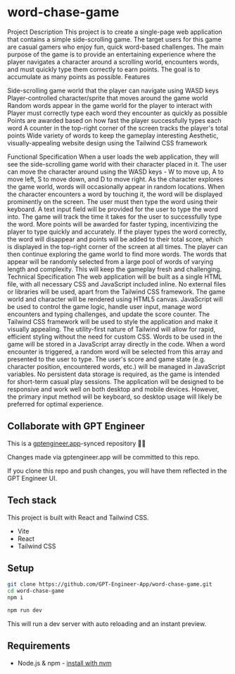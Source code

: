# word-chase-game

Project Description
This project is to create a single-page web application that contains a simple side-scrolling game. The target users for this game are casual gamers who enjoy fun, quick word-based challenges.
The main purpose of the game is to provide an entertaining experience where the player navigates a character around a scrolling world, encounters words, and must quickly type them correctly to earn points. The goal is to accumulate as many points as possible.
Features

Side-scrolling game world that the player can navigate using WASD keys
Player-controlled character/sprite that moves around the game world
Random words appear in the game world for the player to interact with
Player must correctly type each word they encounter as quickly as possible
Points are awarded based on how fast the player successfully types each word
A counter in the top-right corner of the screen tracks the player's total points
Wide variety of words to keep the gameplay interesting
Aesthetic, visually-appealing website design using the Tailwind CSS framework

Functional Specification
When a user loads the web application, they will see the side-scrolling game world with their character placed in it. The user can move the character around using the WASD keys - W to move up, A to move left, S to move down, and D to move right.
As the character explores the game world, words will occasionally appear in random locations. When the character encounters a word by touching it, the word will be displayed prominently on the screen. The user must then type the word using their keyboard.
A text input field will be provided for the user to type the word into. The game will track the time it takes for the user to successfully type the word. More points will be awarded for faster typing, incentivizing the player to type quickly and accurately.
If the player types the word correctly, the word will disappear and points will be added to their total score, which is displayed in the top-right corner of the screen at all times. The player can then continue exploring the game world to find more words.
The words that appear will be randomly selected from a large pool of words of varying length and complexity. This will keep the gameplay fresh and challenging.
Technical Specification
The web application will be built as a single HTML file, with all necessary CSS and JavaScript included inline. No external files or libraries will be used, apart from the Tailwind CSS framework.
The game world and character will be rendered using HTML5 canvas. JavaScript will be used to control the game logic, handle user input, manage word encounters and typing challenges, and update the score counter.
The Tailwind CSS framework will be used to style the application and make it visually appealing. The utility-first nature of Tailwind will allow for rapid, efficient styling without the need for custom CSS.
Words to be used in the game will be stored in a JavaScript array directly in the code. When a word encounter is triggered, a random word will be selected from this array and presented to the user to type.
The user's score and game state (e.g. character position, encountered words, etc.) will be managed in JavaScript variables. No persistent data storage is required, as the game is intended for short-term casual play sessions.
The application will be designed to be responsive and work well on both desktop and mobile devices. However, the primary input method will be keyboard, so desktop usage will likely be preferred for optimal experience.

## Collaborate with GPT Engineer

This is a [gptengineer.app](https://gptengineer.app)-synced repository 🌟🤖

Changes made via gptengineer.app will be committed to this repo.

If you clone this repo and push changes, you will have them reflected in the GPT Engineer UI.

## Tech stack

This project is built with React and Tailwind CSS.

- Vite
- React
- Tailwind CSS

## Setup

```sh
git clone https://github.com/GPT-Engineer-App/word-chase-game.git
cd word-chase-game
npm i
```

```sh
npm run dev
```

This will run a dev server with auto reloading and an instant preview.

## Requirements

- Node.js & npm - [install with nvm](https://github.com/nvm-sh/nvm#installing-and-updating)
